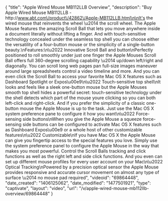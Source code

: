 {
    "title": "Apple Wired Mouse MB112LLB Overview",
    "description": "Buy Apple Wired Mouse MB112LLB - http:\/\/www.abt.com\/product\/42862\/Apple-MB112LLB.html\n\nIt's the wired mouse that reinvents the wheel \u2014 the scroll wheel. The Apple Mouse features the amazing Scroll Ball that lets you move anywhere inside a document literally without lifting a finger. And with touch-sensitive technology concealed under the seamless top shell you can choose either the versatility of a four-button mouse or the simplicity of a single-button beauty.\nFeatures:\n\u2022 Innovative Scroll Ball and button\nPerfectly positioned to roll smoothly under just one finger the Apple Mouses Scroll Ball offers full 360-degree scrolling capability \u2014 up\/down left\/right and diagonally. You can scroll long web pages pan full-size images maneuver around large spreadsheets control a video timeline and more. And you can even click the Scroll Ball to access your favorite Mac OS X features such as Dashboard Spotlight or Expos\u00e9\n\u2022 Touch-sensitive top shell\nIt looks and feels like a sleek one-button mouse but the Apple Mouses smooth top shell hides a powerful secret: touch-sensitive technology under the shell detects which part of the mouse youre clicking so you can both left-click and right-click. And if you prefer the simplicity of a classic one-button mouse the Apple Mouse is up to the task. Just use the Mac OS X system preference pane to configure it how you want\n\u2022 Force-sensing side buttons\nWhen you give the Apple Mouse a squeeze force-sensing side buttons can be configured to activate Mac OS X features such as Dashboard Expos\u00e9 or a whole host of other customizable features\n\u2022 Customizable\nIf you have Mac OS X the Apple Mouse can give you fingertip access to the special features you love. Simply use the system preference panel to configure the Apple Mouse in the way that makes you most powerful. Control the Scroll Balls tracking and click functions as well as the right left and side click functions. And you even can set up different mouse profiles for every user account on your Mac\n\u2022 Optical Tracking\nPowered by a precision optical sensor the Apple Mouse provides responsive and accurate cursor movement on almost any type of surface \u2014 no mouse pad required",
    "videoid": "69864448",
    "date_created": "1406125062",
    "date_modified": "1477501921",
    "type": "captivate",
    "layout": "video",
    "url": "\/v\/apple-wired-mouse-mb112llb-overview\/69864448"
}